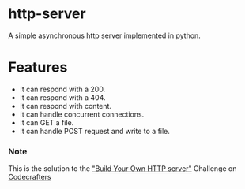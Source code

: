 # http-server

A simple asynchronous http server implemented in python. 

# Features
 - It can respond with a 200.
 - It can respond with a 404.
 - It can respond with content.
 - It can handle concurrent connections.
 - It can GET a file.
 - It can handle POST request and write to a file.


### Note
This is the solution to the ["Build Your Own HTTP server"](https://app.codecrafters.io/courses/http-server/overview) Challenge on [Codecrafters](https://app.codecrafters.io/join?via=theredditbandit)